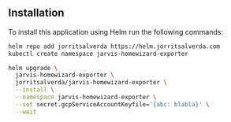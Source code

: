 ## Installation

To install this application using Helm run the following commands: 

```bash
helm repo add jorritsalverda https://helm.jorritsalverda.com
kubectl create namespace jarvis-homewizard-exporter

helm upgrade \
  jarvis-homewizard-exporter \
  jorritsalverda/jarvis-homewizard-exporter \
  --install \
  --namespace jarvis-homewizard-exporter \
  --set secret.gcpServiceAccountKeyfile='{abc: blabla}' \
  --wait
```

